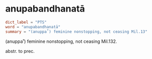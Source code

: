 # anupabandhanatā

``` toml
dict_label = "PTS"
word = "anupabandhanatā"
summary = "(anuppa˚) feminine nonstopping, not ceasing Mil.13"
```

(anuppa˚) feminine nonstopping, not ceasing Mil.132.

abstr. to prec.

